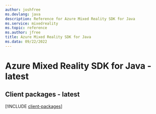 ```yaml
---
author: joshfree
ms.devlang: java
description: Reference for Azure Mixed Reality SDK for Java
ms.service: mixedreality
ms.topic: reference
ms.author: jfree
title: Azure Mixed Reality SDK for Java
ms.data: 09/22/2022
---
```

# Azure Mixed Reality SDK for Java - latest

## Client packages - latest
[!INCLUDE [client-packages](mixed-reality-client-index.md)]